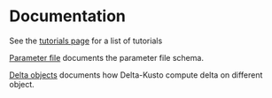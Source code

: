 #   Documentation

See the [tutorials page](tutorials/README.md) for a list of tutorials

[Parameter file](parameter-file.md) documents the parameter file schema.

[Delta objects](delta-objects/README.md) documents how Delta-Kusto compute delta on different object.